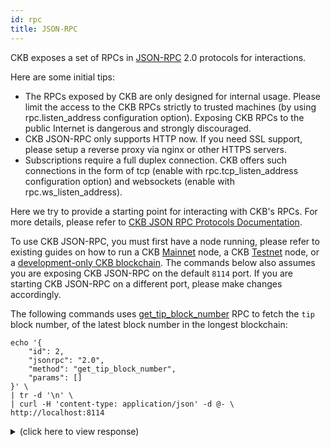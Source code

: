 ```yaml
---
id: rpc
title: JSON-RPC
---
```


CKB exposes a set of RPCs in [JSON-RPC](https://www.jsonrpc.org/specification) 2.0 protocols for interactions.

Here are some initial tips:

* The RPCs exposed by CKB are only designed for internal usage. Please limit the access to the CKB RPCs strictly to trusted machines (by using rpc.listen_address configuration option). Exposing CKB RPCs to the public Internet is dangerous and strongly discouraged.
* CKB JSON-RPC only supports HTTP now. If you need SSL support, please setup a reverse proxy via nginx or other HTTPS servers.
* Subscriptions require a full duplex connection. CKB offers such connections in the form of tcp (enable with rpc.tcp_listen_address configuration option) and websockets (enable with rpc.ws_listen_address).

Here we try to provide a starting point for interacting with CKB's RPCs. For more details, please refer to [CKB JSON RPC Protocols Documentation](https://github.com/nervosnetwork/ckb/blob/master/rpc/README.md).

To use CKB JSON-RPC, you must first have a node running, please refer to existing guides on how to run a CKB [Mainnet](basics/guides/mainnet.md) node, a CKB [Testnet](basics/guides/testnet.md) node, or a [development-only CKB blockchain](basics/guides/devchain.md). The commands below also assumes you are exposing CKB JSON-RPC on the default `8114` port. If you are starting CKB JSON-RPC on a different port, please make changes accordingly.

The following commands uses [get_tip_block_number](https://github.com/nervosnetwork/ckb/blob/master/rpc/README.md#get_tip_block_number) RPC to fetch the `tip` block number, of the latest block number in the longest blockchain:

```
echo '{
    "id": 2,
    "jsonrpc": "2.0",
    "method": "get_tip_block_number",
    "params": []
}' \
| tr -d '\n' \
| curl -H 'content-type: application/json' -d @- \
http://localhost:8114
```

<details>
<summary>(click here to view response)</summary>
```bash
{"jsonrpc":"2.0","result":"0x2cb4","id":2}
```
</details>




